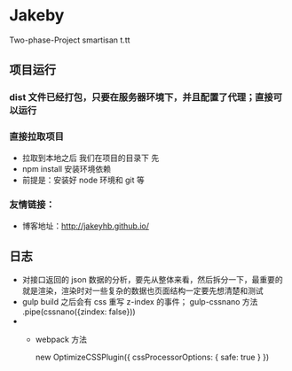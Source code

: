 # Jakeby

Two-phase-Project smartisan t.tt

## 项目运行

### dist 文件已经打包，只要在服务器环境下，并且配置了代理；直接可以运行

### 直接拉取项目

- 拉取到本地之后 我们在项目的目录下 先
- npm install 安装环境依赖
- 前提是：安装好 node 环境和 git 等

### 友情链接：

- 博客地址：http://jakeyhb.github.io/

## 日志

- 对接口返回的 json 数据的分析，要先从整体来看，然后拆分一下，最重要的就是渲染，渲染时对一些复杂的数据也页面结构一定要先想清楚和测试
- gulp build 之后会有 css 重写 z-index 的事件；
  gulp-cssnano 方法
  .pipe(cssnano({zindex: false}))
- - webpack 方法

    new OptimizeCSSPlugin({
    cssProcessorOptions: {
    safe: true
    }
    })
